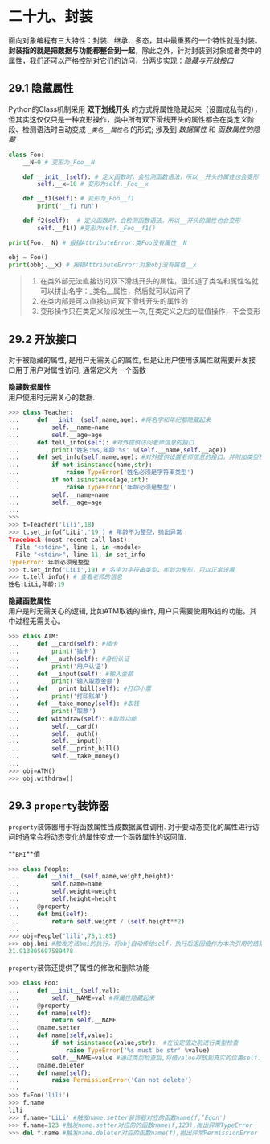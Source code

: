 # 二十九、封装
​面向对象编程有三大特性：封装、继承、多态，其中最重要的一个特性就是封装。**封装指的就是把数据与功能都整合到一起**，除此之外，针对封装到对象或者类中的属性，我们还可以严格控制对它们的访问，分两步实现：*隐藏与开放接口*

## 29.1 隐藏属性
Python的Class机制采用 **双下划线开头** 的方式将属性隐藏起来（设置成私有的），但其实这仅仅只是一种变形操作，类中所有双下滑线开头的属性都会在类定义阶段、检测语法时自动变成 *`_类名__属性名`* 的形式; 涉及到 *数据属性* 和 *函数属性的隐藏*
```python
class Foo:
    __N=0 # 变形为_Foo__N

    def __init__(self): # 定义函数时，会检测函数语法，所以__开头的属性也会变形
        self.__x=10 # 变形为self._Foo__x

    def __f1(self): # 变形为_Foo__f1
        print('__f1 run')

    def f2(self):  # 定义函数时，会检测函数语法，所以__开头的属性也会变形
        self.__f1() #变形为self._Foo__f1()

print(Foo.__N) # 报错AttributeError:类Foo没有属性__N

obj = Foo()
print(obbj.__x) # 报错AttributeError:对象obj没有属性__x
```
> 1. 在类外部无法直接访问双下滑线开头的属性，但知道了类名和属性名就可以拼出名字：_类名__属性，然后就可以访问了
> 2. 在类内部是可以直接访问双下滑线开头的属性的
> 3. 变形操作只在类定义阶段发生一次,在类定义之后的赋值操作，不会变形

## 29.2 开放接口
对于被隐藏的属性, 是用户无需关心的属性, 但是让用户使用该属性就需要开发接口用于用户对属性访问, 通常定义为一个函数

**隐藏数据属性**<br>
用户使用时无需关心的数据.
```python
>>> class Teacher:
...     def __init__(self,name,age): #将名字和年纪都隐藏起来
...         self.__name=name
...         self.__age=age
...     def tell_info(self): #对外提供访问老师信息的接口
...         print('姓名:%s,年龄:%s' %(self.__name,self.__age))
...     def set_info(self,name,age): #对外提供设置老师信息的接口，并附加类型检查的逻辑
...         if not isinstance(name,str):
...             raise TypeError('姓名必须是字符串类型')
...         if not isinstance(age,int):
...             raise TypeError('年龄必须是整型')
...         self.__name=name
...         self.__age=age
... 
>>>
>>> t=Teacher('lili',18)
>>> t.set_info(‘LiLi','19') # 年龄不为整型，抛出异常
Traceback (most recent call last):
  File "<stdin>", line 1, in <module>
  File "<stdin>", line 11, in set_info
TypeError: 年龄必须是整型
>>> t.set_info('LiLi',19) # 名字为字符串类型，年龄为整形，可以正常设置
>>> t.tell_info() # 查看老师的信息
姓名:LiLi,年龄:19
```
**隐藏函数属性**<br>
用户是时无需关心的逻辑, 比如ATM取钱的操作, 用户只需要使用取钱的功能。其中过程无需关心。 
```python
>>> class ATM:
...     def __card(self): #插卡
...         print('插卡')
...     def __auth(self): #身份认证
...         print('用户认证')
...     def __input(self): #输入金额
...         print('输入取款金额')
...     def __print_bill(self): #打印小票
...         print('打印账单')
...     def __take_money(self): #取钱
...         print('取款')
...     def withdraw(self): #取款功能
...         self.__card()
...         self.__auth()
...         self.__input()
...         self.__print_bill()
...         self.__take_money()
...
>>> obj=ATM()
>>> obj.withdraw()
```
## 29.3 `property`装饰器
`property`装饰器用于将函数属性当成数据属性调用. 对于要动态变化的属性进行访问时通常会将动态变化的属性变成一个函数属性的返回值. 

**`BMI`**值
```python
>>> class People:
...     def __init__(self,name,weight,height):
...         self.name=name
...         self.weight=weight
...         self.height=height
...     @property
...     def bmi(self):
...         return self.weight / (self.height**2)
...
>>> obj=People('lili',75,1.85)
>>> obj.bmi #触发方法bmi的执行，将obj自动传给self，执行后返回值作为本次引用的结果
21.913805697589478
```

`property`装饰还提供了属性的修改和删除功能
```python
>>> class Foo:
...     def __init__(self,val):
...         self.__NAME=val #将属性隐藏起来
...     @property
...     def name(self):
...         return self.__NAME
...     @name.setter
...     def name(self,value):
...         if not isinstance(value,str):  #在设定值之前进行类型检查
...             raise TypeError('%s must be str' %value)
...         self.__NAME=value #通过类型检查后,将值value存放到真实的位置self.__NAME
...     @name.deleter
...     def name(self):
...         raise PermissionError('Can not delete')
...
>>> f=Foo('lili')
>>> f.name
lili
>>> f.name='LiLi' #触发name.setter装饰器对应的函数name(f,’Egon')
>>> f.name=123 #触发name.setter对应的的函数name(f,123),抛出异常TypeError
>>> del f.name #触发name.deleter对应的函数name(f),抛出异常PermissionError
```




